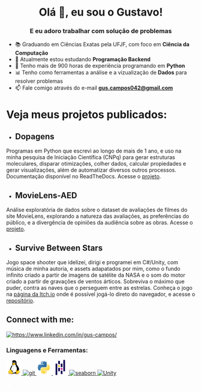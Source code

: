 <h1 align="center">Olá 👋, eu sou o Gustavo!</h1>
<h3 align="center">E eu adoro trabalhar com solução de problemas</h3>

- 📚 Graduando em Ciências Exatas pela UFJF, com foco em **Ciência da Computação**
- 🌱 Atualmente estou estudando **Programação Backend**
- 🐍 Tenho mais de 900 horas de experiência programando em **Python**
- 📊 Tenho como ferramentas a análise e a vizualização de **Dados** para resolver problemas
- 📫 Fale comigo através do e-mail **gus.campos042@gmail.com**

<h1 align="left">Veja meus projetos publicados:</h3>

- <h2 align="left"> Dopagens </h4>

Programas em Python que escrevi ao longo de mais de 1 ano, e uso na minha pesquisa de Iniciação Científica (CNPq) para gerar estruturas moleculares, disparar otimizações, colher dados, calcular propiedades e gerar visualizações, além de automatizar diversos outros processos. Documentação disponível no ReadTheDocs. Acesse o [projeto](https://github.com/gus-campos/dopagens).

- <h2 align="left"> MovieLens-AED </h4>

Análise exploratória de dados sobre o dataset de avaliações de filmes do site MovieLens, explorando a natureza das avaliações, as preferências do público, e a divergência de opiniões da audiência sobre as obras. Acesse o [projeto](https://github.com/gus-campos/movielens-EDA).

- <h2 align="left"> Survive Between Stars </h4>

Jogo space shooter que idelizei, dirigi e programei em C#/Unity, com música de minha autoria, e assets adapatados por mim, como o fundo infinito criado a partir de imagens de satélite da NASA e o som do motor criado a partir de gravações de ventos árticos. Sobreviva o máximo que  puder, contra as naves que o perseguem entre as estrelas. Conheça o jogo na [página da Itch.io](https://gus-campos.itch.io/survive-between-stars) onde é possível jogá-lo direto do navegador, e acesse o [repositório](https://github.com/gus-campos/Survive-Between-Stars).

<h2 align="left">Connect with me:</h3>
<p align="left">
<a href="https://www.linkedin.com/in/gus-campos/" target="blank"><img align="center" src="https://raw.githubusercontent.com/rahuldkjain/github-profile-readme-generator/master/src/images/icons/Social/linked-in-alt.svg" alt="https://www.linkedin.com/in/gus-campos/" height="30" width="40" /></a>
</p>

<h3 align="left">Linguagens e Ferramentas:</h3>
<p align="left"> 
  <a href="https://www.linux.org/" target="_blank" rel="noreferrer"> <img src="https://raw.githubusercontent.com/devicons/devicon/master/icons/linux/linux-original.svg" alt="linux" width="40" height="40"/> </a> 
  <a href="https://git-scm.com/" target="_blank" rel="noreferrer"> <img src="https://www.vectorlogo.zone/logos/git-scm/git-scm-icon.svg" alt="git" width="40" height="40"/> </a> 
  <a href="https://www.python.org" target="_blank" rel="noreferrer"> <img src="https://raw.githubusercontent.com/devicons/devicon/master/icons/python/python-original.svg" alt="python" width="40" height="40"/> </a> 
  <a href="https://pandas.pydata.org/" target="_blank" rel="noreferrer"> <img src="https://raw.githubusercontent.com/devicons/devicon/2ae2a900d2f041da66e950e4d48052658d850630/icons/pandas/pandas-original.svg" alt="pandas" width="40" height="40"/> </a> 
  <a href="https://seaborn.pydata.org/" target="_blank" rel="noreferrer"> <img src="https://seaborn.pydata.org/_images/logo-mark-lightbg.svg" alt="seaborn" width="40" height="40"/> </a>
  <a href="https://docs.unity.com/" target="_blank" rel="noreferrer"> <img src="https://cdn.sanity.io/images/fuvbjjlp/production/aa5ce86e0add266e09ffa222609af4cc94befc7b-250x282.png" alt="Unity" width="40" height="40"/> </a>

<a class="-ml-3 mr-4 self-center px-3 py-2" href="/pt"><svg width="16" height="16" viewBox="0 0 16 16" fill="none" xmlns="http://www.w3.org/2000/svg"><g clip-path="url(#clip0_5843_594)"><path d="M7.73279 2.86258L10.276 4.3245C10.3675 4.37583 10.3708 4.51821 10.276 4.56954L7.25407 6.30795C7.16264 6.36093 7.0546 6.35762 6.96982 6.30795L3.94785 4.56954C3.85476 4.51987 3.8531 4.37417 3.94785 4.3245L6.48943 2.86258V0L0 3.73179V11.1954L2.48839 9.7649V6.84106C2.48673 6.73676 2.60973 6.66225 2.70116 6.71854L5.72313 8.45695C5.81456 8.50993 5.86609 8.60431 5.86609 8.70199V12.1772C5.86775 12.2815 5.74474 12.356 5.65332 12.2997L3.11007 10.8377L0.621682 12.2682L7.11111 16L13.6005 12.2682L11.1122 10.8377L8.56891 12.2997C8.47915 12.3543 8.35281 12.2831 8.35614 12.1772V8.70199C8.35614 8.59768 8.41432 8.50497 8.49909 8.45695L11.5211 6.71854C11.6108 6.66391 11.7372 6.73344 11.7338 6.84106V9.7649L14.2222 11.1954V3.73179L7.73279 0V2.86258Z" fill="white"></path></g><defs><clipPath id="clip0_5843_594"><rect width="14.2222" height="16" fill="white"></rect></clipPath></defs></svg></a>
